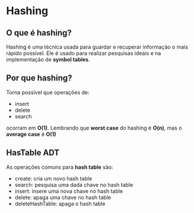 # Hashing

## O que é hashing?

Hashing é uma técnica usada para guardar e recuperar informação o mais rápido possível. Ele é usado para realizar pesquisas ideais e na implementação de **symbol tables**.

## Por que hashing?

Torna possível que operações de:

- insert
- delete
- search

ocorram em **O(1)**. Lembrando que **worst case** do hashing é **O(n)**, mas o **average case** é **O(1)**

## HasTable ADT

As operações comuns para **hash table** são:

- create: cria um novo hash table
- search: pesquisa uma dada chave no hash table
- insert: insere uma nova chave no hash table
- delete: apaga uma chave no hash table
- deleteHashTable: apaga o hash table
